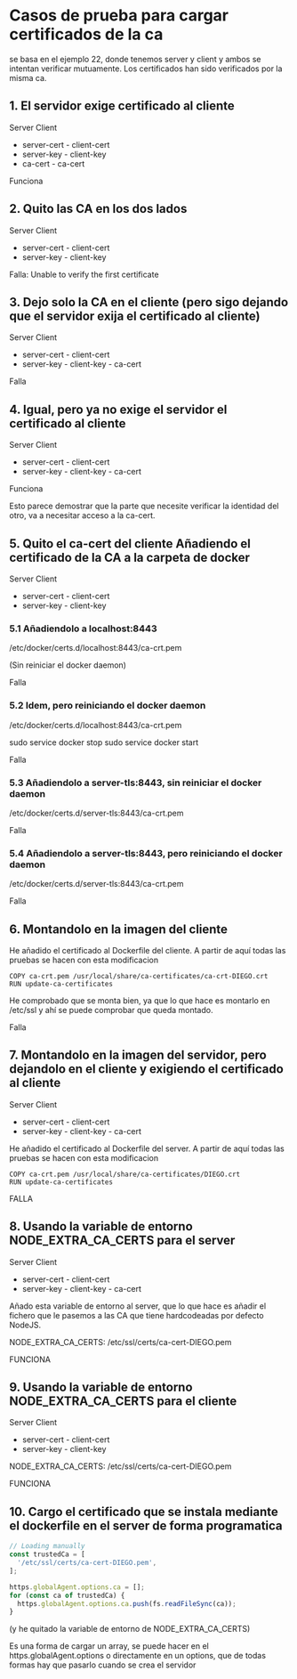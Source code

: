 # Casos de prueba para cargar certificados de la ca 

se basa en el ejemplo 22, donde tenemos server y client y ambos se intentan verificar mutuamente. Los certificados han sido verificados por la misma ca.

## 1. El servidor exige certificado al cliente

Server             Client
- server-cert      - client-cert 
- server-key       - client-key
- ca-cert          - ca-cert

Funciona

## 2. Quito las CA en los dos lados

Server             Client
- server-cert      - client-cert 
- server-key       - client-key

Falla: Unable to verify the first certificate

## 3. Dejo solo la CA en el cliente (pero sigo dejando que el servidor exija el certificado al cliente)

Server             Client
- server-cert      - client-cert 
- server-key       - client-key
                   - ca-cert

Falla

## 4. Igual, pero ya no exige el servidor el certificado al cliente

Server             Client
- server-cert      - client-cert 
- server-key       - client-key
                   - ca-cert

Funciona

Esto parece demostrar que la parte que necesite verificar la identidad del otro, va a necesitar acceso a la ca-cert.

## 5. Quito el ca-cert del cliente Añadiendo el certificado de la CA a la carpeta de docker 

Server             Client
- server-cert      - client-cert 
- server-key       - client-key

### 5.1 Añadiendolo a localhost:8443
                  
/etc/docker/certs.d/localhost:8443/ca-crt.pem

(Sin reiniciar el docker daemon)

Falla

### 5.2 Idem, pero reiniciando el docker daemon

/etc/docker/certs.d/localhost:8443/ca-crt.pem

sudo service docker stop
sudo service docker start

Falla

### 5.3 Añadiendolo a server-tls:8443, sin reiniciar el docker daemon

/etc/docker/certs.d/server-tls:8443/ca-crt.pem

Falla

### 5.4 Añadiendolo a server-tls:8443, pero reiniciando el docker daemon

/etc/docker/certs.d/server-tls:8443/ca-crt.pem

Falla

## 6. Montandolo en la imagen del cliente 

He añadido el certificado al Dockerfile del cliente. A partir de aquí todas las pruebas se hacen con esta modificacion

```RUN apk update && apk add ca-certificates && rm -rf /var/cache/apk/*
COPY ca-crt.pem /usr/local/share/ca-certificates/ca-crt-DIEGO.crt
RUN update-ca-certificates
```

He comprobado que se monta bien, ya que lo que hace es montarlo en /etc/ssl y ahí se puede comprobar que queda montado.

Falla

## 7. Montandolo en la imagen del servidor, pero dejandolo en el cliente y exigiendo el certificado al cliente

Server             Client
- server-cert      - client-cert 
- server-key       - client-key
                   - ca-cert

He añadido el certificado al Dockerfile del server. A partir de aquí todas las pruebas se hacen con esta modificacion

```RUN apk update && apk add ca-certificates && rm -rf /var/cache/apk/*
COPY ca-crt.pem /usr/local/share/ca-certificates/DIEGO.crt
RUN update-ca-certificates
```

FALLA

## 8. Usando la variable de entorno NODE_EXTRA_CA_CERTS para el server

Server             Client
- server-cert      - client-cert 
- server-key       - client-key
                   - ca-cert

Añado esta variable de entorno al server, que lo que hace es añadir el fichero que le pasemos a las CA que tiene hardcodeadas por defecto NodeJS.

NODE_EXTRA_CA_CERTS: /etc/ssl/certs/ca-cert-DIEGO.pem

FUNCIONA

## 9. Usando la variable de entorno NODE_EXTRA_CA_CERTS para el cliente

Server             Client
- server-cert      - client-cert 
- server-key       - client-key

NODE_EXTRA_CA_CERTS: /etc/ssl/certs/ca-cert-DIEGO.pem

FUNCIONA
                
## 10. Cargo el certificado que se instala mediante el dockerfile en el server de forma programatica

```javascript
// Loading manually
const trustedCa = [
  '/etc/ssl/certs/ca-cert-DIEGO.pem',
];

https.globalAgent.options.ca = [];
for (const ca of trustedCa) {
  https.globalAgent.options.ca.push(fs.readFileSync(ca));
}
```

(y he quitado la variable de entorno de NODE_EXTRA_CA_CERTS)

Es una forma de cargar un array, se puede hacer en el https.globalAgent.options o directamente en un options, que de todas formas
hay que pasarlo cuando se crea el servidor



